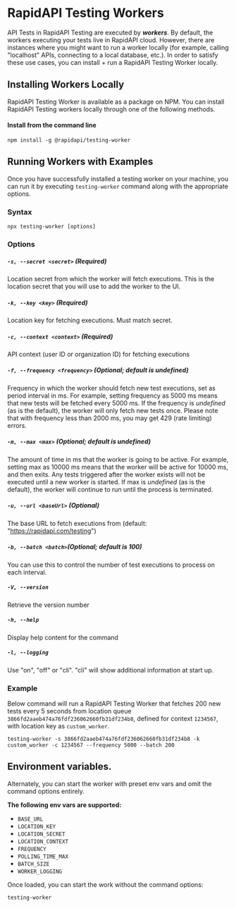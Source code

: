 # RapidAPI Testing Workers

API Tests in RapidAPI Testing are executed by **_workers_**. By default, the workers executing your tests live in RapidAPI cloud. However, there are instances where you might want to run a worker locally (for example, calling "localhost" APIs, connecting to a local database, etc.). In order to satisfy these use cases, you can install + run a RapidAPI Testing Worker locally.

## Installing Workers Locally

RapidAPI Testing Worker is available as a package on NPM. You can install RapidAPI Testing workers locally through one of the following methods.

#### Install from the command line

```
npm install -g @rapidapi/testing-worker
```

## Running Workers with Examples

Once you have successfully installed a testing worker on your machine, you can run it by executing `testing-worker` command along with the appropriate options.

### Syntax

```
npx testing-worker [options]
```

### Options

##### `-s, --secret <secret>` (**Required**)

Location secret from which the worker will fetch executions. This is the location secret that you will use to add the worker to the UI.

##### `-k, --key <key>` (**Required**)

Location key for fetching executions. Must match secret.

##### `-c, --context <context>` (**Required**)

API context (user ID or organization ID) for fetching executions

##### `-f, --frequency <frequency>` (**Optional; default is undefined**)

Frequency in which the worker should fetch new test executions, set as period interval in ms. For example, setting frequency as 5000 ms means that new tests will be fetched every 5000 ms. If the frequency is _undefined_ (as is the default), the worker will only fetch new tests once. Please note that with frequency less than 2000 ms, you may get 429 (rate limiting) errors.

##### `-m, --max <max>` (**Optional; default is undefined**)

The amount of time in ms that the worker is going to be active. For example, setting max as 10000 ms means that the worker will be active for 10000 ms, and then exits. Any tests triggered after the worker exists will not be executed until a new worker is started. If max is _undefined_ (as is the default), the worker will continue to run until the process is terminated.

##### `-u, --url <baseUrl>` (**Optional**)

The base URL to fetch executions from (default: "https://rapidapi.com/testing")

##### `-b, --batch <batch>`(**Optional; default is 100**)

You can use this to control the number of test executions to process on each interval.

##### `-V, --version`

Retrieve the version number

##### `-h, --help`

Display help content for the command

#####  `-l, --logging`

Use "on", "off" or "cli". "cli" will show additional information at start up.


### Example

Below command will run a RapidAPI Testing Worker that fetches 200 new tests every 5 seconds from location queue `3866fd2aaeb474a76fdf236062660fb31df234b8`, defined for context `1234567`, with location key as `custom_worker`.

```
testing-worker -s 3866fd2aaeb474a76fdf236062660fb31df234b8 -k custom_worker -c 1234567 --frequency 5000 --batch 200
```

## Environment variables.

Alternately, you can start the worker with preset env vars and omit the command options entirely.

**The following env vars are supported:**

- `BASE_URL`
- `LOCATION_KEY`
- `LOCATION_SECRET`
- `LOCATION_CONTEXT`
- `FREQUENCY`
- `POLLING_TIME_MAX`
- `BATCH_SIZE`
- `WORKER_LOGGING`

Once loaded, you can start the work without the command options:

```
testing-worker
```
